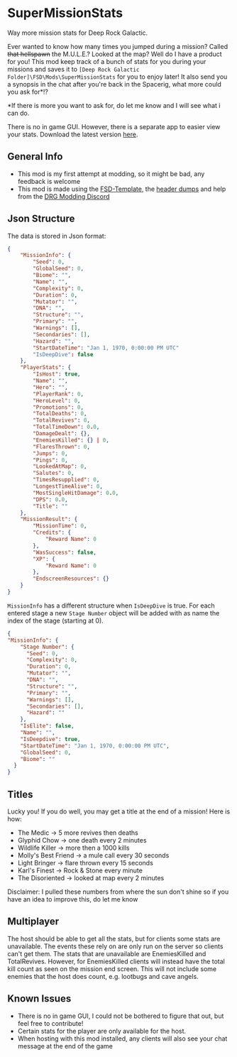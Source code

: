 # SuperMissionStats
Way more mission stats for Deep Rock Galactic.

Ever wanted to know how many times you jumped during a mission? Called ~~that hellspawn~~ the M.U.L.E.? Looked at the map? Well do I have a product for you! This mod keep track of a bunch of stats for you during your missions and saves it to `[Deep Rock Galactic Folder]\FSD\Mods\SuperMissionStats` for you to enjoy later! It also send you a synopsis in the chat after you're back in the Spacerig, what more could you ask for*!?


*If there is more you want to ask for, do let me know and I will see what i can do.

There is no in game GUI. However, there is a separate app to easier view your stats. Download the latest version [here](https://github.com/RubenHuizenga/super-mission-stats-viewer/releases).

## General Info
- This mod is my first attempt at modding, so it might be bad, any feedback is welcome
- This mod is made using the [FSD-Template](https://github.com/DRG-Modding/FSD-Template), the [header dumps](https://github.com/DRG-Modding/Header-Dumps) and help from the [DRG Modding Discord](https://discord.gg/gUw32ayWGt)

## Json Structure
The data is stored in Json format:
```JSON
{
    "MissionInfo": {
        "Seed": 0,
        "GlobalSeed": 0,
        "Biome": "",
        "Name": "",
        "Complexity": 0,
        "Duration": 0,
        "Mutator": "",
        "DNA": "",
        "Structure": "",
        "Primary": "",
        "Warnings": [],
        "Secondaries": [],
        "Hazard": "",
        "StartDateTime": "Jan 1, 1970, 0:00:00 PM UTC"
        "IsDeepDive": false
    },
    "PlayerStats": {
        "IsHost": true,
        "Name": "",
        "Hero": "",
        "PlayerRank": 0,
        "HeroLevel": 0,
        "Promotions": 0,
        "TotalDeaths": 0,
        "TotalRevives": 0,
        "TotalTimeDown": 0.0,
        "DamageDealt": {},
        "EnemiesKilled": {} | 0,
        "FlaresThrown": 0,
        "Jumps": 0,
        "Pings": 0,
        "LookedAtMap": 0,
        "Salutes": 0,
        "TimesResupplied": 0,
        "LongestTimeAlive": 0,
        "MostSingleHitDamage": 0.0,
        "DPS": 0.0,
        "Title": ""
    },
    "MissionResult": {
        "MissionTime": 0,
        "Credits": {
            "Reward Name": 0
        },
        "WasSuccess": false,
        "XP": {  
            "Reward Name": 0
        },
        "EndscreenResources": {}
    }
}
```

`MissionInfo` has a different structure when `IsDeepDive` is true. For each entered stage a new `Stage Number` object will be added with as name the index of the stage (starting at 0).

```JSON
{
"MissionInfo": {
    "Stage Number": {
      "Seed": 0,
      "Complexity": 0,
      "Duration": 0,
      "Mutator": "",
      "DNA": "",
      "Structure": "",
      "Primary": "",
      "Warnings": [],
      "Secondaries": [],
      "Hazard": ""
    },
    "IsElite": false,
    "Name": "",
    "IsDeepdive": true,
    "StartDateTime": "Jan 1, 1970, 0:00:00 PM UTC",
    "GlobalSeed": 0,
    "Biome": ""
  }
}
```

## Titles
Lucky you! If you do well, you may get a title at the end of a mission! Here is how: 

- The Medic -> 5 more revives then deaths
- Glyphid Chow -> one death every 2 minutes
- Wildlife Killer -> more then a 1000 kills
- Molly's Best Friend -> a mule call every 30 seconds
- Light Bringer -> flare thrown every 15 seconds
- Karl's Finest -> Rock & Stone every minute
- The Disoriented -> looked at map every 2 minutes

Disclaimer: I pulled these numbers from where the sun don't shine so if you have an idea to improve this, do let me know

## Multiplayer

The host should be able to get all the stats, but for clients some stats are unavailable. The events these rely on are only run on the server so clients can't get them. The stats that are unavailable are EnemiesKilled and TotalRevives. However, for EnemiesKilled clients will instead have the total kill count as seen on the mission end screen. This will not include some enemies that the host does count, e.g. lootbugs and cave angels.

## Known Issues
- There is no in game GUI, I could not be bothered to figure that out, but feel free to contribute!
- Certain stats for the player are only available for the host.
- When hosting with this mod installed, any clients will also see your chat message at the end of the game
